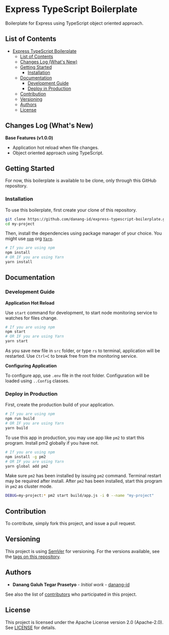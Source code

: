 # Express TypeScript Boilerplate

Boilerplate for Express using TypeScript object oriented approach.

## List of Contents

* [Express TypeScript Boilerplate](#express-typescript-boilerplate)
  * [List of Contents](#list-of-contents)
  * [Changes Log (What's New)](#changes-log-whats-new)
  * [Getting Started](#getting-started)
    * [Installation](#installation)
  * [Documentation](#documentation)
    * [Development Guide](#development-guide)
    * [Deploy in Production](#deploy-in-production)
  * [Contribution](#contribution)
  * [Versioning](#versioning)
  * [Authors](#authors)
  * [License](#license)

## Changes Log (What's New)

**Base Features (v1.0.0)**

* Application hot reload when file changes.
* Object oriented approach using TypeScript.

## Getting Started

For now, this boilerplate is available to be clone, only through this GitHub repository.

### Installation

To use this boilerplate, first create your clone of this repository.

```bash
git clone https://github.com/danang-id/express-typescript-boilerplate.git my-project
cd my-project
```

Then, install the dependencies using package manager of your choice. You might use [`npm`](https://www.npmjs.org/) org [`Yarn`](https://www.yarnpkg.com/).

```bash
# If you are using npm
npm install
# OR IF you are using Yarn
yarn install
```

## Documentation

### Development Guide

**Application Hot Reload**

Use `start` command for development, to start node monitoring service to watches for files change.

```bash
# If you are using npm
npm start
# OR IF you are using Yarn
yarn start
```

As you save new file in `src` folder, or type `rs` to terminal, application will be restarted. Use `Ctrl+C` to break free from the monitoring service.

**Configuring Application**

To configure app, use `.env` file in the root folder. Configuration will be loaded using `..Config` classes.

### Deploy in Production

First, create the production build of your application.

```bash
# If you are using npm
npm run build
# OR IF you are using Yarn
yarn build
```

To use this app in production, you may use app like `pm2` to start this program. Install pm2 globally if you have not.

```bash
# If you are using npm
npm install -g pm2
# OR IF you are using Yarn
yarn global add pm2
```

Make sure `pm2` has been installed by issuing `pm2` command. Terminal restart may be required after install. After `pm2` has been installed, start this program in `pm2` as cluster mode.

```bash
DEBUG=my-project:* pm2 start build/app.js -i 0 --name "my-project"
```

## Contribution

To contribute, simply fork this project, and issue a pull request.

## Versioning

This project is using [SemVer](http://semver.org/) for versioning. For the versions available, see the [tags on this repository](https://github.com/danang-id/express-typescript-boilerplate/tags).

## Authors

* **Danang Galuh Tegar Prasetyo** - _Initial work_ - [danang-id](https://github.com/danang-id)

See also the list of [contributors](https://github.com/danang-id/express-typescript-boilerplate/contributors) who participated in this project.

## License

This project is licensed under the Apache License version 2.0 (Apache-2.0). See [LICENSE](LICENSE) for details.